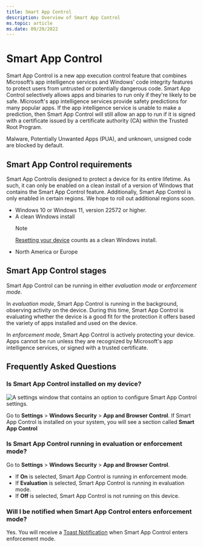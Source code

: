 ```yaml
---
title: Smart App Control
description: Overview of Smart App Control
ms.topic: article
ms.date: 09/20/2022
---
```


# Smart App Control

Smart App Control is a new app execution control feature that combines Microsoft’s app intelligence services and Windows' code integrity features to protect users from untrusted or potentially dangerous code. Smart App Control selectively allows apps and binaries to run only if they're likely to be safe. Microsoft's app intelligence services provide safety predictions for many popular apps. If the app intelligence service is unable to make a prediction, then Smart App Control will still allow an app to run if it is signed with a certificate issued by a certificate authority (CA) within the Trusted Root Program. 

Malware, Potentially Unwanted Apps (PUA), and unknown, unsigned code are  blocked by default.

## Smart App Control requirements

Smart App Controlis designed to protect a device for its entire lifetime. As such, it can only be enabled on a clean install of a version of Windows that contains the Smart App Control feature. Additionally, Smart App Control is only enabled in certain regions. We hope to roll out additional regions soon.

 - Windows 10 or Windows 11, version 22572 or higher. 
 - A clean Windows install
   > [!NOTE]
   > [Resetting your device](/windows-hardware/service/desktop/resetting-the-pc) counts as a clean Windows install.
 - North America or Europe

## Smart App Control stages

Smart App Control can be running in either *evaluation mode* or *enforcement mode*.

In *evaluation mode*, Smart App Control is running in the background, observing activity on the device. During this time, Smart App Control is evaluating whether the device is a good fit for the protection it offers based the variety of apps installed and used on the device.

In *enforcement mode*, Smart App Control is actively protecting your device. Apps cannot be run unless they are recognized by Microsoft's app intelligence services, or signed with a trusted certificate.

## Frequently Asked Questions

### Is Smart App Control installed on my device?

![A settings window that contains an option to configure Smart App Control settings.](images/settings-smart-app-control.png)

Go to **Settings** > **Windows Security** > **App and Browser Control**. If Smart App Control is installed on your system, you will see a section called **Smart App Control**

### Is Smart App Control running in evaluation or enforcement mode?

Go to **Settings** > **Windows Security** > **App and Browser Control**. 

 - If **On** is selected, Smart App Control is running in enforcement mode. 
 - If **Evaluation** is selected, Smart App Control is running in evaluation mode.
 - If **Off** is selected, Smart App Control is not running on this device.

### Will I be notified when Smart App Control enters enforcement mode?

Yes. You will receive a [Toast Notification](/windows/apps/design/shell/tiles-and-notifications/toast-notifications-overview) when Smart App Control enters enforcement mode.
